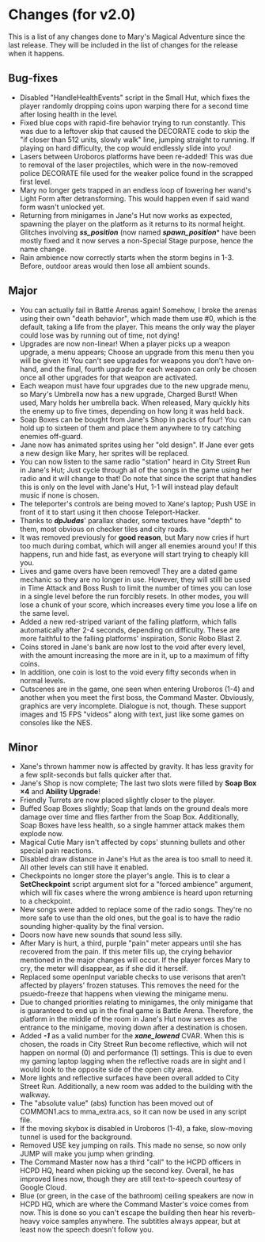 # Changes (for v2.0)
This is a list of any changes done to Mary's Magical Adventure since the last release. They will be included in the list of changes for the release when it happens.
## Bug-fixes
* Disabled "HandleHealthEvents" script in the Small Hut, which fixes the player randomly dropping coins upon warping there for a second time after losing health in the level.
* Fixed blue cops with rapid-fire behavior trying to run constantly. This was due to a leftover skip that caused the DECORATE code to skip the "if closer than 512 units, slowly walk" line, jumping straight to running. If playing on hard difficulty, the cop would endlessly slide into you!
* Lasers between Uroboros platforms have been re-added! This was due to removal of the laser projectiles, which were in the now-removed police DECORATE file used for the weaker police found in the scrapped first level.
* Mary no longer gets trapped in an endless loop of lowering her wand's Light Form after detransforming. This would happen even if said wand form wasn't unlocked yet.
* Returning from minigames in Jane's Hut now works as expected, spawning the player on the platform as it returns to its normal height. Glitches involving ***ss_position*** (now named ***spawn_position**** have been mostly fixed and it now serves a non-Special Stage purpose, hence the name change.
* Rain ambience now correctly starts when the storm begins in 1-3. Before, outdoor areas would then lose all ambient sounds.
## Major
* You can actually fail in Battle Arenas again! Somehow, I broke the arenas using their own "death behavior", which made them use #0, which is the default, taking a life from the player. This means the only way the player could lose was by running out of time, not dying!
* Upgrades are now non-linear! When a player picks up a weapon upgrade, a menu appears; Choose an upgrade from this menu then you will be given it! You can't see upgrades for weapons you don't have on-hand, and the final, fourth upgrade for each weapon can only be chosen once all other upgrades for that weapon are activated.
* Each weapon must have four upgrades due to the new upgrade menu, so Mary's Umbrella now has a new upgrade, Charged Burst! When used, Mary holds her umbrella back. When released, Mary quickly hits the enemy up to five times, depending on how long it was held back.
* Soap Boxes can be bought from Jane's Shop in packs of four! You can hold up to sixteen of them and place them anywhere to try catching enemies off-guard.
* Jane now has animated sprites using her "old design". If Jane ever gets a new design like Mary, her sprites will be replaced.
* You can now listen to the same radio "station" heard in City Street Run in Jane's Hut; Just cycle through all of the songs in the game using her radio and it will change to that! Do note that since the script that handles this is only on the level with Jane's Hut, 1-1 will instead play default music if none is chosen.
* The teleporter's controls are being moved to Xane's laptop; Push USE in front of it to start using it then choose Teleport-Hacker.
* Thanks to ***dpJudas***' parallax shader, some textures have "depth" to them, most obvious on checker tiles and city roads.
* It was removed previously for **good reason**, but Mary now cries if hurt too much during combat, which will anger all enemies around you! If this happens, run and hide fast, as everyone will start trying to cheaply kill you.
* Lives and game overs have been removed! They are a dated game mechanic so they are no longer in use. However, they will stilll be used in Time Attack and Boss Rush to limit the number of times you can lose in a single level before the run forcibly resets. In other modes, you will lose a chunk of your score, which increases every time you lose a life on the same level.
* Added a new red-striped variant of the falling platform, which falls automatically after 2-4 seconds, depending on difficulty. These are more faithful to the falling platforms' inspiration, Sonic Robo Blast 2.
* Coins stored in Jane's bank are now lost to the void after every level, with the amount increasing the more are in it, up to a maximum of fifty coins.
* In addition, one coin is lost to the void every fifty seconds when in normal levels.
* Cutscenes are in the game, one seen when entering Uroboros (1-4) and another when you meet the first boss, the Command Master. Obviously, graphics are very incomplete. Dialogue is not, though. These support images and 15 FPS "videos" along with text, just like some games on consoles like the NES.
## Minor
* Xane's thrown hammer now is affected by gravity. It has less gravity for a few split-seconds but falls quicker after that.
* Jane's Shop is now complete; The last two slots were filled by **Soap Box ×4** and **Ability Upgrade**!
* Friendly Turrets are now placed slightly closer to the player.
* Buffed Soap Boxes slightly; Soap that lands on the ground deals more damage over time and flies farther from the Soap Box. Additionally, Soap Boxes have less health, so a single hammer attack makes them explode now.
* Magical Cutie Mary isn't affected by cops' stunning bullets and other special pain reactions.
* Disabled draw distance in Jane's Hut as the area is too small to need it. All other levels can still have it enabled.
* Checkpoints no longer store the player's angle. This is to clear a **SetCheckpoint** script argument slot for a "forced ambience" argument, which will fix cases where the wrong ambience is heard upon returning to a checkpoint.
* New songs were added to replace some of the radio songs. They're no more safe to use than the old ones, but the goal is to have the radio sounding higher-quality by the final version.
* Doors now have new sounds that sound less silly.
* After Mary is hurt, a third, purple "pain" meter appears until she has recovered from the pain. If this meter fills up, the crying behavior mentioned in the major changes will occur. If the player forces Mary to cry, the meter will disappear, as if she did it herself.
* Replaced some openInput variable checks to use verisons that aren't affected by players' frozen statuses. This removes the need for the psuedo-freeze that happens when viewing the minigame menu.
* Due to changed priorities relating to minigames, the only minigame that is guaranteed to end up in the final game is Battle Arena. Therefore, the platform in the middle of the room in Jane's Hut now serves as the entrance to the minigame, moving down after a destination is chosen.
* Added ***-1*** as a valid number for the ***xane_lowend*** CVAR. When this is chosen, the roads in City Street Run become reflective, which will not happen on normal (0) and performance (1) settings. This is due to even my gaming laptop lagging when the reflective roads are in sight and I would look to the opposite side of the open city area.
* More lights and reflective surfaces have been overall added to City Street Run. Additionally, a new room was added to the building with the walkway.
* The "absolute value" (abs) function has been moved out of COMMON1.acs to mma_extra.acs, so it can now be used in any script file.
* If the moving skybox is disabled in Uroboros (1-4), a fake, slow-moving tunnel is used for the background.
* Removed USE key jumping on rails. This made no sense, so now only JUMP will make you jump when grinding.
* The Command Master now has a third "call" to the HCPD officers in HCPD HQ, heard when picking up the second key. Overall, he has improved lines now, though they are still text-to-speech courtesy of Google Cloud.
* Blue (or green, in the case of the bathroom) ceiling speakers are now in HCPD HQ, which are where the Command Master's voice comes from now. This is done so you can't escape the building then hear his reverb-heavy voice samples anywhere. The subtitles always appear, but at least now the speech doesn't follow you.